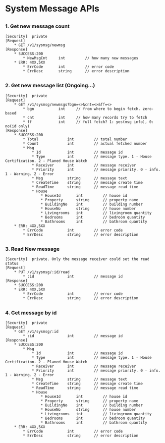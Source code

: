 # System Message APIs

##
### 1. Get new message count
	[Security]	private
	[Request]
  		* GET /v1/sysmsg/newmsg
	[Response]
		* SUCCESS:200 
			* NewMsgCnt		int 		// how many new messages
		* ERR: 4XX,5XX
	  		* ErrCode		int			// error code
	  		* ErrDesc		string		// error description

##
### 2. Get new message list (Ongoing...)
	[Security]	private
	[Request]
  		* GET /v1/sysmsg/newmsgs?bgn=<>&cnt=<>&ff=<>
	  		* bgn			int 	// from where to begin fetch. zero-based
	  		* cnt			int		// how many records try to fetch
	  		* ff			int		// full fetch? 1: yes(msg info), 0: no(id only)
	[Response]
		* SUCCESS:200 
			* Total				int 		// total number
			* Count				int			// actual fetched number
			* Msg
				* Id 			int 		// message id 
				* Type			int			// message type. 1 - House Certification. 2 - Planed House Watch
				* Receiver		int			// message receiver
				* Priority		int			// message priority. 0 - info. 1 - Warning. 2 - Error
				* Msg			string		// message text
				* CreateTime	string		// message create time
				* ReadTime		string		// message read time
				* House
					* HouseId		int 		// house id
					* Property		string		// property name
					* BuildingNo	int			// building number
					* HouseNo		string		// house number
					* Livingrooms	int			// livingroom quantity
					* Bedrooms		int			// bedroom quantity
					* Bathrooms		int			// bathroom quantity 
		* ERR: 4XX,5XX
	  		* ErrCode			int			// error code
	  		* ErrDesc			string		// error description

##
### 3. Read New message
	[Security]	private. Only the message receiver could set the read status
	[Request]
  		* PUT /v1/sysmsg/:id/read
	  		* :id				int 		// message id
	[Response]
		* SUCCESS:200
		* ERR: 4XX,5XX
	  		* ErrCode			int			// error code
	  		* ErrDesc			string		// error description

##
### 4. Get message by id 
	[Security]	private
	[Request]
  		* GET /v1/sysmsg/:id
	  		* :id				int 		// message id
	[Response]
		* SUCCESS:200
			* Msg
				* Id 			int 		// message id 
				* Type			int			// message type. 1 - House Certification. 2 - Planed House Watch
				* Receiver		int			// message receiver
				* Priority		int			// message priority. 0 - info. 1 - Warning. 2 - Error
				* Msg			string		// message text
				* CreateTime	string		// message create time
				* ReadTime		string		// message read time
				* House
					* HouseId		int 		// house id
					* Property		string		// property name
					* BuildingNo	int			// building number
					* HouseNo		string		// house number
					* Livingrooms	int			// livingroom quantity
					* Bedrooms		int			// bedroom quantity
					* Bathrooms		int			// bathroom quantity 
		* ERR: 4XX,5XX
	  		* ErrCode			int			// error code
	  		* ErrDesc			string		// error description


